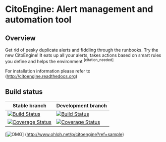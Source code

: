 

CitoEngine: **Alert management and automation tool**
==========


## Overview

Get rid of pesky duplicate alerts and fiddling through the runbooks.
Try the new CitoEngine!
It eats up all your alerts, takes actions based on smart rules you define and helps the environment <sup>[citation_needed]</sup>

For installation information please refer to (http://citoengine.readthedocs.org)


## Build status
| Stable branch  | Development branch |
| ------------- | ------------- |
| [![Build Status](https://travis-ci.org/CitoEngine/cito_engine.svg?branch=master)](https://travis-ci.org/CitoEngine/cito_engine) | [![Build Status](https://travis-ci.org/CitoEngine/cito_engine.svg?branch=develop)](https://travis-ci.org/CitoEngine/cito_engine) |
| [![Coverage Status](https://coveralls.io/repos/CitoEngine/cito_engine/badge.png?branch=master)](https://coveralls.io/r/CitoEngine/cito_engine?branch=master) | [![Coverage Status](https://coveralls.io/repos/CitoEngine/cito_engine/badge.png?branch=develop)](https://coveralls.io/r/CitoEngine/cito_engine?branch=develop)  |

 [![OMG](http://www.ohloh.net/p/citoengine/widgets/project_thin_badge.gif)] (http://www.ohloh.net/p/citoengine?ref=sample) 